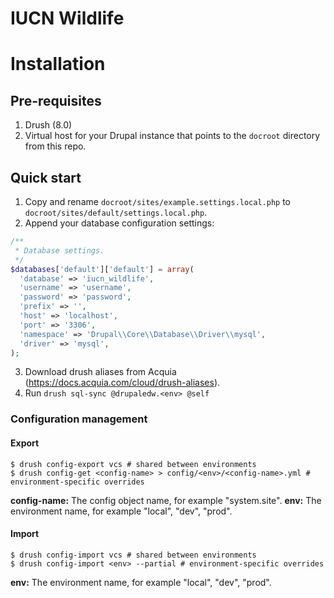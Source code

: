 # IUCN Wildlife

# Installation

## Pre-requisites

1. Drush (8.0)
2. Virtual host for your Drupal instance that points to the `docroot` directory from this repo.

## Quick start

1. Copy and rename `docroot/sites/example.settings.local.php` to `docroot/sites/default/settings.local.php`.
2. Append your database configuration settings:

  ```php
  /**
   * Database settings.
   */
  $databases['default']['default'] = array(
    'database' => 'iucn_wildlife',
    'username' => 'username',
    'password' => 'password',
    'prefix' => '',
    'host' => 'localhost',
    'port' => '3306',
    'namespace' => 'Drupal\\Core\\Database\\Driver\\mysql',
    'driver' => 'mysql',
  );
  ```

3. Download drush aliases from Acquia (https://docs.acquia.com/cloud/drush-aliases).
4. Run `drush sql-sync @drupaledw.<env> @self`

### Configuration management

#### Export

```
$ drush config-export vcs # shared between environments
$ drush config-get <config-name> > config/<env>/<config-name>.yml # environment-specific overrides
```

**config-name:** The config object name, for example "system.site".
**env:** The environment name, for example "local", "dev", "prod".

#### Import

```
$ drush config-import vcs # shared between environments
$ drush config-import <env> --partial # environment-specific overrides
```

**env:** The environment name, for example "local", "dev", "prod".
